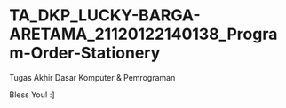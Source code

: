 # TA_DKP_LUCKY-BARGA-ARETAMA_21120122140138_Program-Order-Stationery
Tugas Akhir Dasar Komputer &amp; Pemrograman

Bless You! :]
